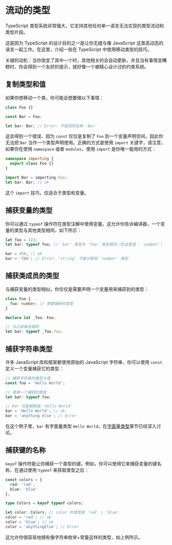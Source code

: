 # 流动的类型

TypeScript 类型系统非常强大，它支持其他任何单一语言无法实现的类型流动和类型片段。

这是因为 TypeScript 的设计目的之一是让你无缝与像 JavaScript 这类高动态的语言一起工作。在这里，介绍一些在 TypeScript 中使用移动类型的技巧。

关键的动机：当你改变了其中一个时，其他相关的会自动更新，并且当有事情变糟糕时，你会得到一个友好的提示，就好像一个被精心设计过的约束系统。

## 复制类型和值

如果你想移动一个类，你可能会想要做以下事情：

```ts
class Foo {}

const Bar = Foo;

let bar: Bar; // Error: 不能找到名称 'Bar'
```

这会得到一个错误，因为 `const` 仅仅是复制了 `Foo` 到一个变量声明空间，因此你无法把 `Bar` 当作一个类型声明使用。正确的方式是使用 `import` 关键字，请注意，如果你在使用 `namespace` 或者 `modules`，使用 `import` 是你唯一能用的方式：

```ts
namespace importing {
  export class Foo {}
}

import Bar = importing.Foo;
let bar: Bar; // ok
```

这个 `import` 技巧，仅适合于类型和变量。

## 捕获变量的类型

你可以通过 `typeof` 操作符在类型注解中使用变量。这允许你告诉编译器，一个变量的类型与其他类型相同，如下所示：

```ts
let foo = 123;
let bar: typeof foo; // 'bar' 类型与 'foo' 类型相同（在这里是： 'number'）

bar = 456; // ok
bar = '789'; // Error: 'string' 不能分配给 'number' 类型
```

## 捕获类成员的类型

与捕获变量的类型相似，你仅仅是需要声明一个变量用来捕获到的类型：

```ts
class Foo {
  foo: number; // 想要捕获的类型
}

declare let _foo: Foo;

// 与之前做法相同
let bar: typeof _foo.foo;
```

## 捕获字符串类型

许多 JavaScript 库和框架都使用原始的 JavaScript 字符串，你可以使用 `const` 定义一个变量捕获它的类型：

```ts
// 捕获字符串的类型与值
const foo = 'Hello World';

// 使用一个捕获的类型
let bar: typeof foo;

// bar 仅能被赋值 'Hello World'
bar = 'Hello World'; // ok
bar = 'anything else'; // Error
```

在这个例子里，`bar` 有字面量类型 `Hello World`，在[字面量类型](./literals)章节已经深入讨论。

## 捕获键的名称

`keyof` 操作符能让你捕获一个类型的键。例如，你可以使用它来捕获变量的键名称，在通过使用 `typeof` 来获取类型之后：

```ts
const colors = {
  red: 'red',
  blue: 'blue'
};

type Colors = keyof typeof colors;

let color: Colors; // color 的类型是 'red' | 'blue'
color = 'red'; // ok
color = 'blue'; // ok
color = 'anythingElse'; // Error
```

这允许你很容易地拥有像字符串枚举+常量这样的类型，如上例所示。
